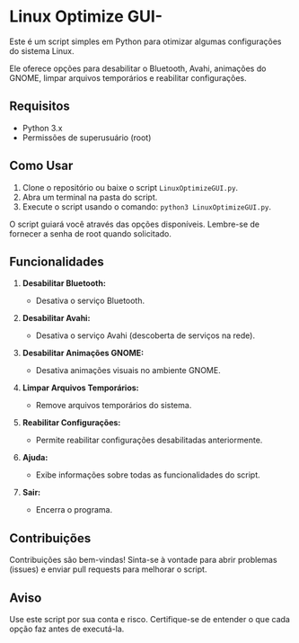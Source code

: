 # Linux Optimize GUI-
Este é um script simples em Python para otimizar algumas configurações do sistema Linux.

Ele oferece opções para desabilitar o Bluetooth, Avahi, animações do GNOME, limpar arquivos temporários e reabilitar configurações.

## Requisitos

- Python 3.x
- Permissões de superusuário (root)

## Como Usar

1. Clone o repositório ou baixe o script `LinuxOptimizeGUI.py`.
2. Abra um terminal na pasta do script.
3. Execute o script usando o comando: `python3 LinuxOptimizeGUI.py`.

O script guiará você através das opções disponíveis. Lembre-se de fornecer a senha de root quando solicitado.

## Funcionalidades

1. **Desabilitar Bluetooth:**
   - Desativa o serviço Bluetooth.

2. **Desabilitar Avahi:**
   - Desativa o serviço Avahi (descoberta de serviços na rede).

3. **Desabilitar Animações GNOME:**
   - Desativa animações visuais no ambiente GNOME.

4. **Limpar Arquivos Temporários:**
   - Remove arquivos temporários do sistema.

5. **Reabilitar Configurações:**
   - Permite reabilitar configurações desabilitadas anteriormente.

6. **Ajuda:**
   - Exibe informações sobre todas as funcionalidades do script.

7. **Sair:**
   - Encerra o programa.

## Contribuições
Contribuições são bem-vindas! Sinta-se à vontade para abrir problemas (issues) e enviar pull requests para melhorar o script.

## Aviso
Use este script por sua conta e risco. Certifique-se de entender o que cada opção faz antes de executá-la.


